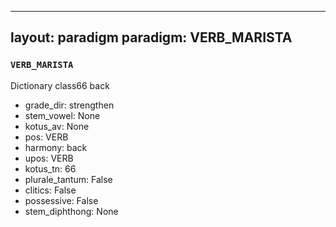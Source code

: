 
---
layout: paradigm
paradigm: VERB_MARISTA
---
### ` VERB_MARISTA `

Dictionary class66 back
* grade_dir: strengthen
* stem_vowel: None
* kotus_av: None
* pos: VERB
* harmony: back
* upos: VERB
* kotus_tn: 66
* plurale_tantum: False
* clitics: False
* possessive: False
* stem_diphthong: None
